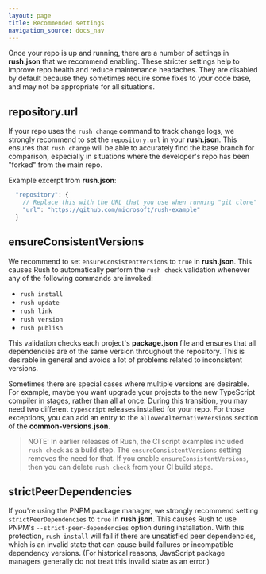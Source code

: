 ```yaml
---
layout: page
title: Recommended settings
navigation_source: docs_nav
---
```


Once your repo is up and running, there are a number of settings in **rush.json** that
we recommend enabling.  These stricter settings help to improve repo health and reduce
maintenance headaches.  They are disabled by default because they sometimes require
some fixes to your code base, and may not be appropriate for all situations.

## repository.url

If your repo uses the `rush change` command to track change logs, we strongly recommend to set
the `repository.url` in your **rush.json**.  This ensures that `rush change` will be able to
accurately find the base branch for comparison, especially in situations where the developer's
repo has been "forked" from the main repo.

Example excerpt from **rush.json**:

```js
  "repository": {
    // Replace this with the URL that you use when running "git clone" for your repo
    "url": "https://github.com/microsoft/rush-example"
  }
```

## ensureConsistentVersions

We recommend to set `ensureConsistentVersions` to `true` in **rush.json**.  This causes
Rush to automatically perform the `rush check` validation whenever any of the following
commands are invoked:

- `rush install`
- `rush update`
- `rush link`
- `rush version`
- `rush publish`

This validation checks each project's **package.json** file and ensures that all dependencies
are of the same version throughout the repository.  This is desirable in general and avoids
a lot of problems related to inconsistent versions.

Sometimes there are special cases where multiple versions are desirable.  For example,
maybe you want upgrade your projects to the new TypeScript compiler in stages, rather than
all at once.  During this transition, you may need two different `typescript` releases
installed for your repo.  For those exceptions, you can add an entry to the
`allowedAlternativeVersions` section of the **common-versions.json**.

> NOTE: In earlier releases of Rush, the CI script examples included `rush check` as
> a build step.  The `ensureConsistentVersions` setting removes the need for that.
> If you enable `ensureConsistentVersions`, then you can delete `rush check` from your
> CI build steps.

## strictPeerDependencies

If you're using the PNPM package manager, we strongly recommend setting `strictPeerDependencies`
to `true` in **rush.json**.  This causes Rush to use PNPM's `--strict-peer-dependencies` option
during installation.  With this protection, `rush install` will fail if there are unsatisfied
peer dependencies, which is an invalid state that can cause build failures or incompatible
dependency versions.  (For historical reasons, JavaScript package managers generally do not treat
this invalid state as an error.)

